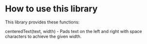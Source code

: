 How to use this library
=======================

This library provides these functions:

centeredText(text, width) - Pads text on the left and right with
	space characters to achieve the given width.

